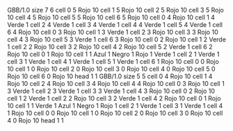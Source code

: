 <gs-board> GBB/1.0
size 7 6
cell 0 5 Rojo 10 
cell 1 5 Rojo 10 
cell 2 5 Rojo 10 
cell 3 5 Rojo 10 
cell 4 5 Rojo 10 
cell 5 5 Rojo 10 
cell 6 5 Rojo 10 
cell 0 4 Rojo 10 
cell 1 4 Verde 1 
cell 2 4 Verde 1 
cell 3 4 Verde 1 
cell 4 4 Verde 1 
cell 5 4 Verde 1 
cell 6 4 Rojo 10 
cell 0 3 Rojo 10 
cell 1 3 Verde 1 
cell 2 3 Rojo 10 
cell 3 3 Rojo 10 
cell 4 3 Rojo 10 
cell 5 3 Verde 1 
cell 6 3 Rojo 10 
cell 0 2 Rojo 10 
cell 1 2 Verde 1 
cell 2 2 Rojo 10 
cell 3 2 Rojo 10 
cell 4 2 Rojo 10 
cell 5 2 Verde 1 
cell 6 2 Rojo 10 
cell 0 1 Rojo 10 
cell 1 1 Azul 1 Negro 1 Rojo 1 Verde 1 
cell 2 1 Verde 1 
cell 3 1 Verde 1 
cell 4 1 Verde 1 
cell 5 1 Verde 1 
cell 6 1 Rojo 10 
cell 0 0 Rojo 10 
cell 1 0 Rojo 10 
cell 2 0 Rojo 10 
cell 3 0 Rojo 10 
cell 4 0 Rojo 10 
cell 5 0 Rojo 10 
cell 6 0 Rojo 10 
head 1 1
 </gs-board>
<gs-board> GBB/1.0
size 5 5
cell 0 4 Rojo 10 
cell 1 4 Rojo 10 
cell 2 4 Rojo 10 
cell 3 4 Rojo 10 
cell 4 4 Rojo 10 
cell 0 3 Rojo 10 
cell 1 3 Verde 1 
cell 2 3 Verde 1 
cell 3 3 Verde 1 
cell 4 3 Rojo 10 
cell 0 2 Rojo 10 
cell 1 2 Verde 1 
cell 2 2 Rojo 10 
cell 3 2 Verde 1 
cell 4 2 Rojo 10 
cell 0 1 Rojo 10 
cell 1 1 Verde 1 Azul 1 Negro 1 Rojo 1
cell 2 1 Verde 1 
cell 3 1 Verde 1 
cell 4 1 Rojo 10 
cell 0 0 Rojo 10 
cell 1 0 Rojo 10 
cell 2 0 Rojo 10 
cell 3 0 Rojo 10 
cell 4 0 Rojo 10 
head 1 1 </gs-board>